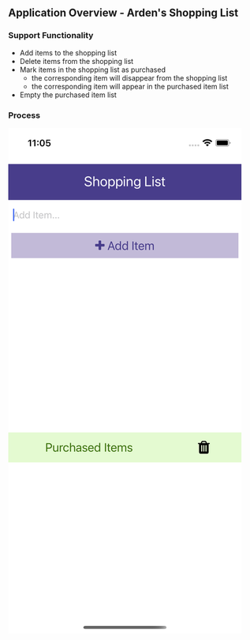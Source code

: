 ## Application Overview - Arden's Shopping List
### Support Functionality
* Add items to the shopping list
* Delete items from the shopping list
* Mark items in the shopping list as purchased
    * the corresponding item will disappear from the shopping list
    * the corresponding item will appear in the purchased item list
* Empty the purchased item list

### Process
<img src="./screenshots/1.png" >
